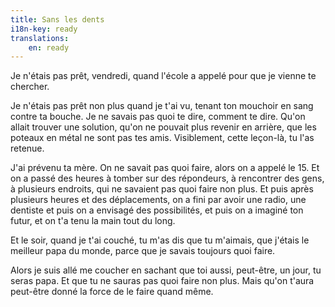 ```yaml
---
title: Sans les dents
i18n-key: ready
translations:
    en: ready
---
```


Je n'étais pas prêt, vendredi, quand l'école a appelé pour que je vienne te chercher. 

Je n'étais pas prêt non plus quand je t'ai vu, tenant ton mouchoir en sang contre ta bouche. Je ne savais pas quoi te dire, comment te dire. Qu'on allait trouver une solution, qu'on ne pouvait plus revenir en arrière, que les poteaux en métal ne sont pas tes amis. Visiblement, cette leçon-là, tu l'as retenue. 

J'ai prévenu ta mère. On ne savait pas quoi faire, alors on a appelé le 15. Et on a passé des heures à tomber sur des répondeurs, à rencontrer des gens, à plusieurs endroits, qui ne savaient pas quoi faire non plus. Et puis après plusieurs heures et des déplacements, on a fini par avoir une radio, une dentiste et puis on a envisagé des possibilités, et puis on a imaginé ton futur, et on t'a tenu la main tout du long.

Et le soir, quand je t'ai couché, tu m'as dis que tu m'aimais, que j'étais le meilleur papa du monde, parce que je savais toujours quoi faire.

Alors je suis allé me coucher en sachant que toi aussi, peut-être, un jour, tu seras papa. Et que tu ne sauras pas quoi faire non plus. Mais qu'on t'aura peut-être donné la force de le faire quand même.
